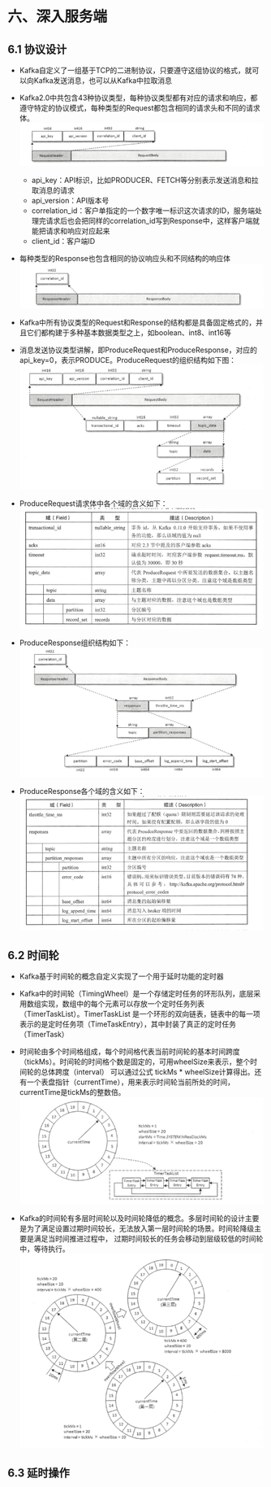 # 六、深入服务端

## 6.1 协议设计

- Kafka自定义了一组基于TCP的二进制协议，只要遵守这组协议的格式，就可以向Kafka发送消息，也可以从Kafka中拉取消息
- Kafka2.0中共包含43种协议类型，每种协议类型都有对应的请求和响应，都遵守特定的协议模式，每种类型的Request都包含相同的请求头和不同的请求体。
![协议请求头](./6-1.png)
    - api_key：API标识，比如PRODUCER、FETCH等分别表示发送消息和拉取消息的请求
    - api_version：API版本号
    - correlation_id：客户单指定的一个数字唯一标识这次请求的ID，服务端处理完请求后也会把同样的correlation_id写到Response中，这样客户端就能把请求和响应对应起来
    - client_id：客户端ID
- 每种类型的Response也包含相同的协议响应头和不同结构的响应体
![协议响应头](./6-2.png)
- Kafka中所有协议类型的Request和Response的结构都是具备固定格式的，并且它们都构建于多种基本数据类型之上，如boolean、int8、int16等
- 消息发送协议类型讲解，即ProduceRequest和ProduceResponse，对应的api_key=0，表示PRODUCE。ProduceRequest的组织结构如下图：
![ProduceRequest的组织结构](./6-3.png)

- ProduceRequest请求体中各个域的含义如下：
![ProducRequest请求体中各个域的含义](./6-4.png)

- ProduceResponse组织结构如下：
![ProduceResponse的组织结构](./6-5.png)

- ProduceResponse各个域的含义如下：
![ProduceResponse各个域的含义](./6-6.png)

## 6.2 时间轮

- Kafka基于时间轮的概念自定义实现了一个用于延时功能的定时器
- Kafka中的时间轮（TimingWheel）是一个存储定时任务的环形队列，底层采用数组实现，数组中的每个元素可以存放一个定时任务列表（TimerTaskList）。TimerTaskList
是一个环形的双向链表，链表中的每一项表示的是定时任务项（TimeTaskEntry），其中封装了真正的定时任务（TimerTask）
- 时间轮由多个时间格组成，每个时间格代表当前时间轮的基本时间跨度（tickMs）。时间轮的时间格个数是固定的，可用wheelSize来表示，整个时间轮的总体跨度（interval）
可以通过公式 tickMs *  wheelSize计算得出。还有一个表盘指针（currentTime），用来表示时间轮当前所处的时间，currentTime是tickMs的整数倍。
![时间轮结构](./6-7.png)

- Kafka的时间轮有多层时间轮以及时间轮降低的概念。多层时间轮的设计主要是为了满足设置过期时间较长，无法放入第一层时间轮的场景。时间轮降级主要是满足当时间推进过程中，
过期时间较长的任务会移动到层级较低的时间轮中，等待执行。
![多层时间轮](./6-8.png)

## 6.3 延时操作

